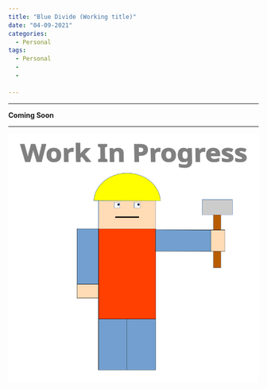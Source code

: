 ```yaml
---
title: "Blue Divide (Working title)"
date: "04-09-2021"
categories:
  - Personal
tags:
  - Personal
  - 
  - 

---
```


***

<strong>Coming Soon</strong>

***

![WIP](/assets/images/common/WIP.png)
